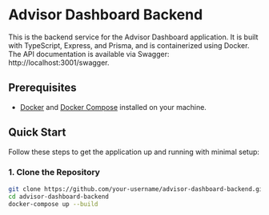 # Advisor Dashboard Backend

This is the backend service for the Advisor Dashboard application. It is built with TypeScript, Express, and Prisma, and is containerized using Docker. The API documentation is available via Swagger: http://localhost:3001/swagger.

## Prerequisites

- [Docker](https://www.docker.com/get-started) and [Docker Compose](https://docs.docker.com/compose/install/) installed on your machine.

## Quick Start

Follow these steps to get the application up and running with minimal setup:

### 1. Clone the Repository

```bash
git clone https://github.com/your-username/advisor-dashboard-backend.git
cd advisor-dashboard-backend
docker-compose up --build
```
